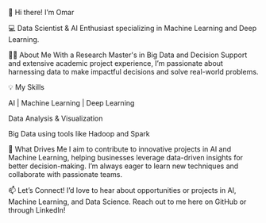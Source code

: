 👋 Hi there! I’m Omar

💻 Data Scientist & AI Enthusiast specializing in Machine Learning and Deep Learning.

👨‍🎓 About Me
With a Research Master's in Big Data and Decision Support and extensive academic project experience, I’m passionate about harnessing data to make impactful decisions and solve real-world problems.

💡 My Skills

AI | Machine Learning | Deep Learning 

Data Analysis & Visualization

Big Data using tools like Hadoop and Spark

🌟 What Drives Me
I aim to contribute to innovative projects in AI and Machine Learning, helping businesses leverage data-driven insights for better decision-making. I’m always eager to learn new techniques and collaborate with passionate teams.

📫 Let’s Connect!
I’d love to hear about opportunities or projects in AI, Machine Learning, and Data Science. Reach out to me here on GitHub or through LinkedIn!
